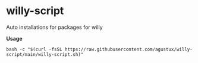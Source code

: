 # willy-script
Auto installations for packages for willy

**Usage**

```
bash -c "$(curl -fsSL https://raw.githubusercontent.com/agustux/willy-script/main/willy-script.sh)"
```
